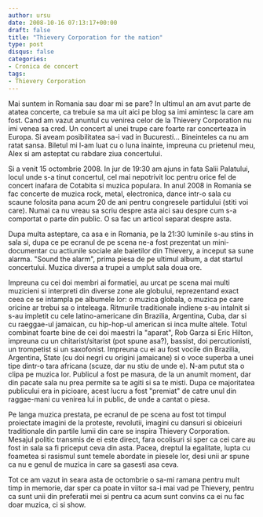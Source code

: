 ```yaml
---
author: ursu
date: 2008-10-16 07:13:17+00:00
draft: false
title: "Thievery Corporation for the nation"
type: post
disqus: false
categories:
- Cronica de concert
tags:
- Thievery Corporation
---
```

Mai suntem in Romania sau doar mi se pare? In ultimul an am avut parte de atatea concerte, ca trebuie sa ma uit aici pe blog sa imi amintesc la care am fost. Cand am vazut anuntul cu venirea celor de la Thievery Corporation nu imi venea sa cred. Un concert al unei trupe care foarte rar concerteaza in Europa. Si aveam posibilitatea sa-i vad in Bucuresti... Bineinteles ca nu am ratat sansa. Biletul mi l-am luat cu o luna inainte, impreuna cu prietenul meu, Alex si am asteptat cu rabdare ziua concertului.

Si a venit 15 octombrie 2008. In jur de 19:30 am ajuns in fata Salii Palatului, locul unde s-a tinut concertul, cel mai nepotrivit loc pentru orice fel de concert inafara de Cotabita si muzica populara. In anul 2008 in Romania se fac concerte de muzica rock, metal, electronica, dance intr-o sala cu scaune folosita pana acum 20 de ani pentru congresele partidului (stiti voi care). Numai ca nu vreau sa scriu despre asta aici sau despre cum s-a comportat o parte din public. O sa fac un articol separat despre asta.

Dupa multa asteptare, ca asa e in Romania, pe la 21:30 luminile s-au stins in sala si, dupa ce pe ecranul de pe scena ne-a fost prezentat un mini-documentar cu actiunile sociale ale baietilor din Thievery, a inceput sa sune alarma. "Sound the alarm", prima piesa de pe ultimul album, a dat startul concertului. Muzica diversa a trupei a umplut sala doua ore.

Impreuna cu cei doi membri ai formatiei, au urcat pe scena mai multi muzicieni si interpreti din diverse zone ale globului, reprezentand exact ceea ce se intampla pe albumele lor: o muzica globala, o muzica pe care oricine ar trebui sa o inteleaga. Ritmurile traditionale indiene s-au intalnit si s-au impletit cu cele latino-americane din Brazilia, Argentina, Cuba, dar si cu raeggae-ul jamaican, cu hip-hop-ul american si inca multe altele. Totul combinat foarte bine de cei doi maestri la "aparat", Rob Garza si Eric Hilton, impreuna cu un chitarist/sitarist (pot spune asa?), bassist, doi percutionisti, un trompetist si un saxofonist. Impreuna cu ei au fost vocile din Brazilia, Argentina, State (cu doi negri cu origini jamaicane) si o voce superba a unei tipe dintr-o tara africana (scuze, dar nu stiu de unde e). N-am putut sta o clipa pe muzica lor. Publicul a fost pe masura, de la un anumit moment, dar din pacate sala nu prea permite sa te agiti si sa te misti. Dupa ce majoritatea publicului era in picioare, acest lucru a fost "premiat" de catre unul din raggae-mani cu venirea lui in public, de unde a cantat o piesa.

Pe langa muzica prestata, pe ecranul de pe scena au fost tot timpul proiectate imagini de la proteste, revolutii, imagini cu dansuri si obiceiuri traditionale din partile lumii din care se inspira Thievery Corporation. Mesajul politic transmis de ei este direct, fara ocolisuri si sper ca cei care au fost in sala sa fi priceput ceva din asta. Pacea, dreptul la egalitate, lupta cu foametea si rasismul sunt temele abordate in piesele lor, desi unii ar spune ca nu e genul de muzica in care sa gasesti asa ceva. 

Tot ce am vazut in seara asta de octombrie o sa-mi ramana pentru mult timp in memorie, dar sper ca poate in viitor sa-i mai vad pe Thievery, pentru ca sunt unii din preferatii mei si pentru ca acum sunt convins ca ei nu fac doar muzica, ci si show.
